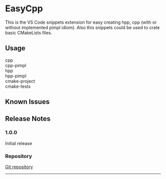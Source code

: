 # EasyCpp

This is the VS Code snippets extension for easy creating hpp, cpp (with or without implemented pimpl idiom). Also this snippets could be used to crate basic CMakeLists files.

## Usage

cpp  
cpp-pimpl  
hpp  
hpp-pimpl  
cmake-project  
cmake-tests  

## Known Issues


## Release Notes


### 1.0.0

Initial release


### Repository

[Git repository](https://github.com/AlexandarDjordjevic/EasyCpp)

-----------------------------------------------------------------------------------------------------------
